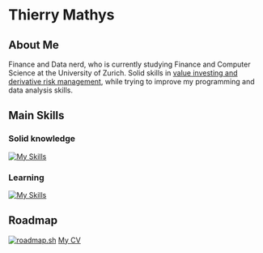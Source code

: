 # Thierry Mathys
## About Me
Finance and Data nerd, who is currently studying Finance and Computer Science at the University of Zurich. Solid skills in [value investing and derivative risk management](https://linkedin.com/in/thierry-mathys-969a0728b), while trying to improve my programming and data analysis skills.
## Main Skills
### Solid knowledge
[![My Skills](https://skillicons.dev/icons?i=py,c)](https://skillicons.dev)
### Learning
[![My Skills](https://skillicons.dev/icons?i=r,github,postgres)](https://skillicons.dev)
## Roadmap

[![roadmap.sh](https://roadmap.sh/card/tall/6851b30b8a05232d3eb9c3ef?variant=dark)](https://roadmap.sh)
[My CV](https://drive.google.com/file/d/1ClUPnwPqZDGyMm-4wOtIoPYpkJ_dETND/view?usp=drive_link)
